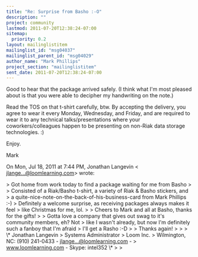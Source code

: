 ```yaml
---
title: "Re: Surprise from Basho :-O"
description: ""
project: community
lastmod: 2011-07-20T12:38:24-07:00
sitemap:
  priority: 0.2
layout: mailinglistitem
mailinglist_id: "msg04037"
mailinglist_parent_id: "msg04029"
author_name: "Mark Phillips"
project_section: "mailinglistitem"
sent_date: 2011-07-20T12:38:24-07:00
---
```



Good to hear that the package arrived safely. (I think what I'm most pleased
about is that you were able to decipher my handwriting on the note.)

Read the TOS on that t-shirt carefully, btw. By accepting the delivery, you
agree to wear it every Monday, Wednesday, and Friday, and are required to
wear it to any technical talks/presentations where your coworkers/colleagues
happen to be presenting on non-Riak data storage technologies. :)

Enjoy.

Mark

On Mon, Jul 18, 2011 at 7:44 PM, Jonathan Langevin &lt;
jlange...@loomlearning.com&gt; wrote:

&gt; Got home from work today to find a package waiting for me from Basho
&gt;
&gt; Consisted of a Riak/Basho t-shirt, a variety of Riak & Basho stickers, and
&gt; a quite-nice-note-on-the-back-of-his-business-card from Mark Phillips :-)
&gt; Definitely a welcome surprise, as receiving packages always makes it feel
&gt; like Christmas for me, lol.
&gt;
&gt; Cheers to Mark and all at Basho, thanks for the gifts!
&gt;
&gt; Gotta love a company that gives out swag to it's community members, eh? Not
&gt; like I wasn't already, but now I'm definitely such a fanboy that I'm afraid
&gt; I'll get a Rasho :-D
&gt;
&gt; Thanks again!
&gt;
&gt; 
&gt; \\* Jonathan Langevin
&gt; Systems Administrator
&gt; Loom Inc.
&gt; Wilmington, NC: (910) 241-0433 - jlange...@loomlearning.com -
&gt; www.loomlearning.com - Skype: intel352 \\*
&gt;
&gt;


